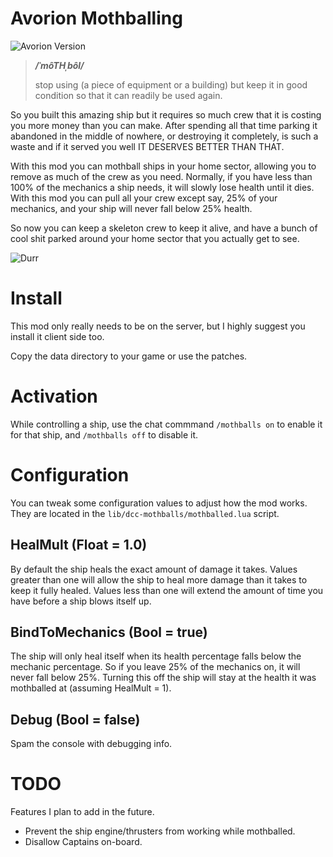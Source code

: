 # Avorion Mothballing

![Avorion Version](https://img.shields.io/badge/avorion-0.11.0.7844-red.svg)

> ***/ˈmôTHˌbôl/***
>
> stop using (a piece of equipment or a building) but keep it in good condition so that it can readily be used again.

So you built this amazing ship but it requires so much crew that it is costing
you more money than you can make. After spending all that time parking it
abandoned in the middle of nowhere, or destroying it completely, is such a waste
and if it served you well IT DESERVES BETTER THAN THAT.

With this mod you can mothball ships in your home sector, allowing you to remove
as much of the crew as you need. Normally, if you have less than 100% of the
mechanics a ship needs, it will slowly lose health until it dies. With this mod
you can pull all your crew except say, 25% of your mechanics, and your ship will
never fall below 25% health.

So now you can keep a skeleton crew to keep it alive, and have a bunch of cool
shit parked around your home sector that you actually get to see.

![Durr](http://i.imgur.com/dqjN0Sm.png)

# Install

This mod only really needs to be on the server, but I highly suggest you install
it client side too.

Copy the data directory to your game or use the patches.

# Activation

While controlling a ship, use the chat commmand `/mothballs on` to enable it
for that ship, and `/mothballs off` to disable it.

# Configuration

You can tweak some configuration values to adjust how the mod works. They are
located in the `lib/dcc-mothballs/mothballed.lua` script.

## HealMult (Float = 1.0)

By default the ship heals the exact amount of damage it takes. Values greater
than one will allow the ship to heal more damage than it takes to keep it fully
healed. Values less than one will extend the amount of time you have before a
ship blows itself up.

## BindToMechanics (Bool = true)

The ship will only heal itself when its health percentage falls below the
mechanic percentage. So if you leave 25% of the mechanics on, it will never
fall below 25%. Turning this off the ship will stay at the health it was
mothballed at (assuming HealMult = 1).

## Debug (Bool = false)

Spam the console with debugging info.

# TODO

Features I plan to add in the future.

* Prevent the ship engine/thrusters from working while mothballed.
* Disallow Captains on-board.
